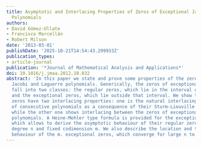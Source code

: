 ```yaml
---
title: Asymptotic and Interlacing Properties of Zeros of Exceptional Jacobi and Laguerre
  Polynomials
authors:
- David Gómez-Ullate
- Francisco Marcellán
- Robert Milson
date: '2013-03-01'
publishDate: '2025-10-21T14:54:43.299933Z'
publication_types:
- article-journal
publication: '*Journal of Mathematical Analysis and Applications*'
doi: 10.1016/j.jmaa.2012.10.032
abstract: 'In this paper we state and prove some properties of the zeros of exceptional
  Jacobi and Laguerre polynomials. Generically, the zeros of exceptional polynomials
  fall into two classes: the regular zeros, which lie in the interval of orthogonality
  and the exceptional zeros, which lie outside that interval. We show that the regular
  zeros have two interlacing properties: one is the natural interlacing between zeros
  of consecutive polynomials as a consequence of their Sturm-Liouville character,
  while the other one shows interlacing between the zeros of exceptional and classical
  polynomials. A Heine-Mehler type formula is provided for the exceptional polynomials,
  which allows to derive the asymptotic behaviour of their regular zeros for large
  degree n and fixed codimension m. We also describe the location and the asymptotic
  behaviour of the m. exceptional zeros, which converge for large n to fixed values.'
---
```

